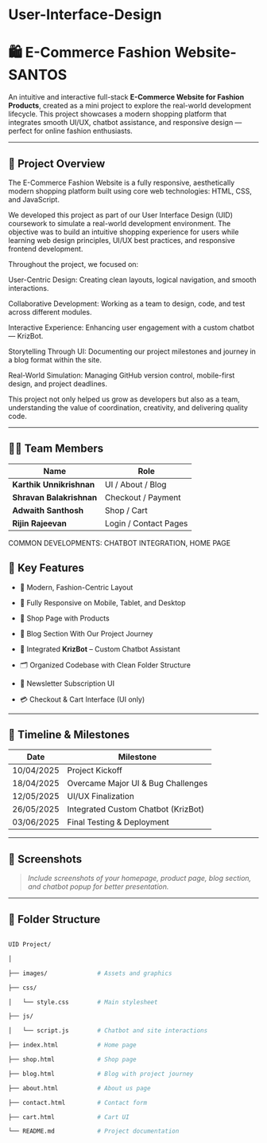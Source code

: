 # User-Interface-Design

# 🛍️ E-Commerce Fashion Website-SANTOS
 
An intuitive and interactive full-stack **E-Commerce Website for Fashion Products**, created as a mini project to explore the real-world development lifecycle. This project showcases a modern shopping platform that integrates smooth UI/UX, chatbot assistance, and responsive design — perfect for online fashion enthusiasts.
 
---
 
## 📌 Project Overview
 
The E-Commerce Fashion Website is a fully responsive, aesthetically modern shopping platform built using core web technologies: HTML, CSS, and JavaScript.
 
We developed this project as part of our User Interface Design (UID) coursework to simulate a real-world development environment. The objective was to build an intuitive shopping experience for users while learning web design principles, UI/UX best practices, and responsive frontend development.
 
Throughout the project, we focused on:
 
User-Centric Design: Creating clean layouts, logical navigation, and smooth interactions.
 
Collaborative Development: Working as a team to design, code, and test across different modules.
 
Interactive Experience: Enhancing user engagement with a custom chatbot — KrizBot.
 
Storytelling Through UI: Documenting our project milestones and journey in a blog format within the site.
 
Real-World Simulation: Managing GitHub version control, mobile-first design, and project deadlines.
 
This project not only helped us grow as developers but also as a team, understanding the value of coordination, creativity, and delivering quality code.
 
---
 
## 👨‍💻 Team Members

| Name                    | Role                      |
|-------------------------|---------------------------|
| **Karthik Unnikrishnan** | UI / About / Blog         |
| **Shravan Balakrishnan** | Checkout / Payment      |
| **Adwaith Santhosh**     | Shop / Cart               |
| **Rijin Rajeevan**       | Login / Contact Pages     |

 
COMMON DEVELOPMENTS: CHATBOT INTEGRATION, HOME PAGE
 
## 🎯 Key Features
 
- 🧥 Modern, Fashion-Centric Layout

- 📱 Fully Responsive on Mobile, Tablet, and Desktop

- 🛒 Shop Page with Products

- 📝 Blog Section With Our Project Journey

- 🤖 Integrated **KrizBot** – Custom Chatbot Assistant

- 🗂️ Organized Codebase with Clean Folder Structure

- 📨 Newsletter Subscription UI

- 💳 Checkout & Cart Interface (UI only)
 
---
 
## 📅 Timeline & Milestones
 
| Date        | Milestone                           |
|-------------|--------------------------------------|
| 10/04/2025  | Project Kickoff                      |
| 18/04/2025  | Overcame Major UI & Bug Challenges   |
| 12/05/2025  | UI/UX Finalization                   |
| 26/05/2025  | Integrated Custom Chatbot (KrizBot)  |
| 03/06/2025  | Final Testing & Deployment           |
 
---
 
## 📸 Screenshots
 
> _Include screenshots of your homepage, product page, blog section, and chatbot popup for better presentation._
 
---
 
## 📁 Folder Structure
 
```bash

UID Project/

│

├── images/              # Assets and graphics

├── css/

│   └── style.css        # Main stylesheet

├── js/

│   └── script.js        # Chatbot and site interactions

├── index.html           # Home page

├── shop.html            # Shop page

├── blog.html            # Blog with project journey

├── about.html           # About us page

├── contact.html         # Contact form

├── cart.html            # Cart UI

└── README.md            # Project documentation

 
